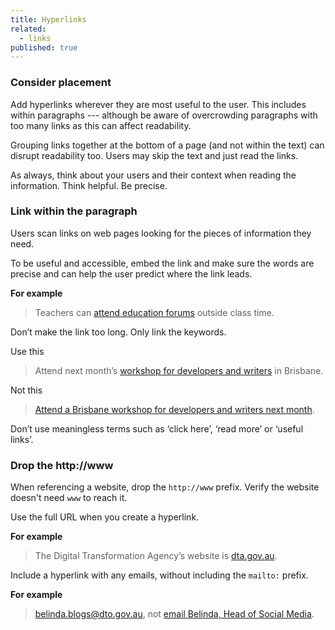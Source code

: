 ```yaml
---
title: Hyperlinks
related:
  - links
published: true
---
```


### Consider placement

Add hyperlinks wherever they are most useful to the user. This includes within paragraphs --- although be aware of overcrowding paragraphs with too many links as this can affect readability.

Grouping links together at the bottom of a page (and not within the text) can disrupt readability too. Users may skip the text and just read the links.

As always, think about your users and their context when reading the information. Think helpful. Be precise.

### Link within the paragraph

Users scan links on web pages looking for the pieces of information they need.

To be useful and accessible, embed the link and make sure the words are precise and can help the user predict where the link leads.

**For example**

> Teachers can [attend education forums](#) outside class time.

Don’t make the link too long. Only link the keywords.

Use this

> Attend next month’s [workshop for developers and writers](#) in Brisbane.

Not this

> [Attend a Brisbane workshop for developers and writers next month](#).

Don’t use meaningless terms such as ‘click here’, ‘read more’ or ‘useful links’.

### Drop the http://www

When referencing a website, drop the `http://www` prefix. Verify the website doesn't need `www` to reach it.

Use the full URL when you create a hyperlink.

**For example**

> The Digital Transformation Agency’s website is [dta.gov.au](https://www.dta.gov.au/).

Include a hyperlink with any emails, without including the `mailto:` prefix.

**For example**

> [belinda.blogs@dto.gov.au](mailto:belinda.blogs@dta.gov.au), not [email Belinda, Head of Social Media](mailto:belinda.blogs@dta.gov.au).
